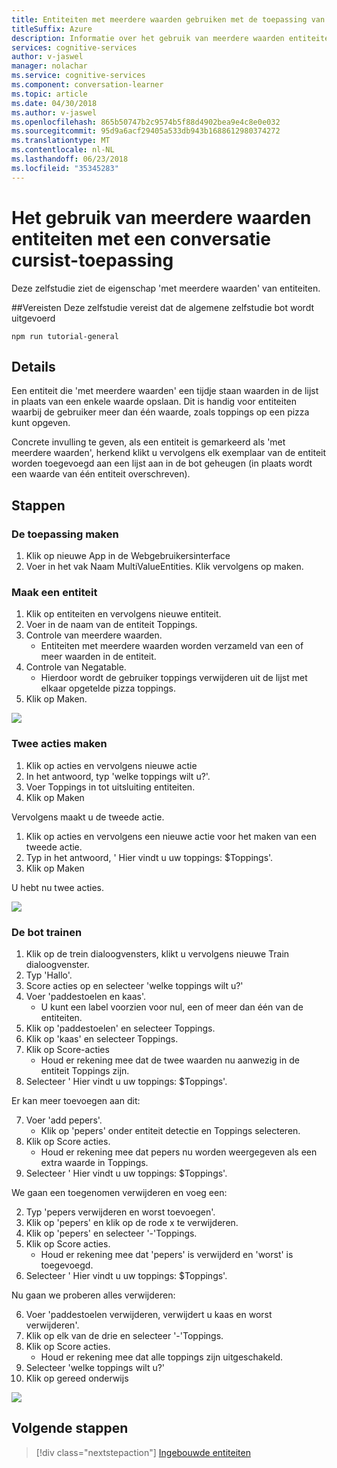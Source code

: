 ```yaml
---
title: Entiteiten met meerdere waarden gebruiken met de toepassing van een conversatie cursist - cognitieve Microsoft-Services | Microsoft Docs
titleSuffix: Azure
description: Informatie over het gebruik van meerdere waarden entiteiten met een conversatie cursist-toepassing.
services: cognitive-services
author: v-jaswel
manager: nolachar
ms.service: cognitive-services
ms.component: conversation-learner
ms.topic: article
ms.date: 04/30/2018
ms.author: v-jaswel
ms.openlocfilehash: 865b50747b2c9574b5f88d4902bea9e4c8e0e032
ms.sourcegitcommit: 95d9a6acf29405a533db943b1688612980374272
ms.translationtype: MT
ms.contentlocale: nl-NL
ms.lasthandoff: 06/23/2018
ms.locfileid: "35345283"
---
```

# <a name="how-to-use-multi-value-entities-with-a-conversation-learner-application"></a>Het gebruik van meerdere waarden entiteiten met een conversatie cursist-toepassing
Deze zelfstudie ziet de eigenschap 'met meerdere waarden' van entiteiten.

##<a name="requirements"></a>Vereisten
Deze zelfstudie vereist dat de algemene zelfstudie bot wordt uitgevoerd

    npm run tutorial-general

## <a name="details"></a>Details
Een entiteit die 'met meerdere waarden' een tijdje staan waarden in de lijst in plaats van een enkele waarde opslaan.  Dit is handig voor entiteiten waarbij de gebruiker meer dan één waarde, zoals toppings op een pizza kunt opgeven.

Concrete invulling te geven, als een entiteit is gemarkeerd als 'met meerdere waarden', herkend klikt u vervolgens elk exemplaar van de entiteit worden toegevoegd aan een lijst aan in de bot geheugen (in plaats wordt een waarde van één entiteit overschreven).

## <a name="steps"></a>Stappen

### <a name="create-the-application"></a>De toepassing maken

1. Klik op nieuwe App in de Webgebruikersinterface
2. Voer in het vak Naam MultiValueEntities. Klik vervolgens op maken.

### <a name="create-an-entity"></a>Maak een entiteit

1. Klik op entiteiten en vervolgens nieuwe entiteit.
2. Voer in de naam van de entiteit Toppings.
3. Controle van meerdere waarden.
    - Entiteiten met meerdere waarden worden verzameld van een of meer waarden in de entiteit.
2. Controle van Negatable.  
    - Hierdoor wordt de gebruiker toppings verwijderen uit de lijst met elkaar opgetelde pizza toppings.
3. Klik op Maken.

![](../media/tutorial6_entities.PNG)

### <a name="create-two-actions"></a>Twee acties maken

1. Klik op acties en vervolgens nieuwe actie
2. In het antwoord, typ 'welke toppings wilt u?'.
3. Voer Toppings in tot uitsluiting entiteiten.
3. Klik op Maken

Vervolgens maakt u de tweede actie.

1. Klik op acties en vervolgens een nieuwe actie voor het maken van een tweede actie.
3. Typ in het antwoord, ' Hier vindt u uw toppings: $Toppings'.
4. Klik op Maken

U hebt nu twee acties.

![](../media/tutorial6_actions.PNG)

### <a name="train-the-bot"></a>De bot trainen

1. Klik op de trein dialoogvensters, klikt u vervolgens nieuwe Train dialoogvenster.
2. Typ 'Hallo'.
3. Score acties op en selecteer 'welke toppings wilt u?'
2. Voer 'paddestoelen en kaas'. 
    - U kunt een label voorzien voor nul, een of meer dan één van de entiteiten.
3. Klik op 'paddestoelen' en selecteer Toppings.
4. Klik op 'kaas' en selecteer Toppings.
5. Klik op Score-acties
    - Houd er rekening mee dat de twee waarden nu aanwezig in de entiteit Toppings zijn. 
6. Selecteer ' Hier vindt u uw toppings: $Toppings'.

Er kan meer toevoegen aan dit:

7. Voer 'add pepers'.
    - Klik op 'pepers' onder entiteit detectie en Toppings selecteren.
3. Klik op Score acties.
    - Houd er rekening mee dat pepers nu worden weergegeven als een extra waarde in Toppings.
6. Selecteer ' Hier vindt u uw toppings: $Toppings'.

We gaan een toegenomen verwijderen en voeg een:

2. Typ 'pepers verwijderen en worst toevoegen'.
1. Klik op 'pepers' en klik op de rode x te verwijderen.
2. Klik op 'pepers' en selecteer '-'Toppings.
3. Klik op Score acties.
    - Houd er rekening mee dat 'pepers' is verwijderd en 'worst' is toegevoegd.
6. Selecteer ' Hier vindt u uw toppings: $Toppings'.

Nu gaan we proberen alles verwijderen:

6. Voer 'paddestoelen verwijderen, verwijdert u kaas en worst verwijderen'.
7. Klik op elk van de drie en selecteer '-'Toppings.
7. Klik op Score acties.
    - Houd er rekening mee dat alle toppings zijn uitgeschakeld.
2. Selecteer 'welke toppings wilt u?'
3. Klik op gereed onderwijs

![](../media/tutorial6_dialogs.PNG)

## <a name="next-steps"></a>Volgende stappen

> [!div class="nextstepaction"]
> [Ingebouwde entiteiten](./7-built-in-entities.md)
